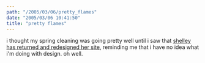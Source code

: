 ```yaml
---
path: "/2005/03/06/pretty_flames" 
date: "2005/03/06 10:41:50" 
title: "pretty flames" 
---
```

<p>i thought my spring cleaning was going pretty well until i saw that <a href="http://weblog.burningbird.net/archives/2005/03/05/no-standing-still/">shelley has returned and redesigned her site</a>, reminding me that i have no idea what i'm doing with design. oh well.</p>